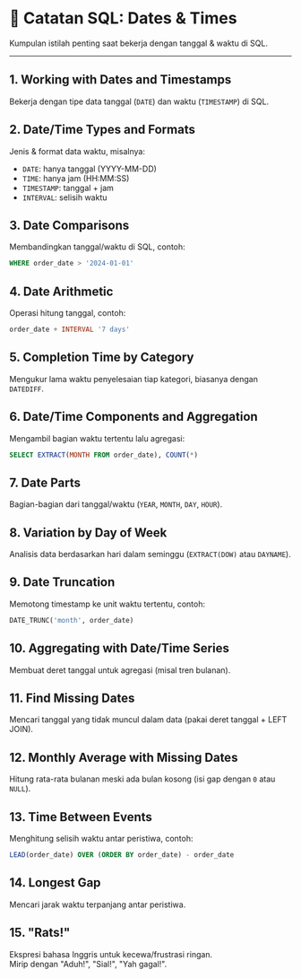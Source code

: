 # 📌 Catatan SQL: Dates & Times

Kumpulan istilah penting saat bekerja dengan tanggal & waktu di SQL.

---

## 1. Working with Dates and Timestamps
Bekerja dengan tipe data tanggal (`DATE`) dan waktu (`TIMESTAMP`) di SQL.

## 2. Date/Time Types and Formats
Jenis & format data waktu, misalnya:
- `DATE`: hanya tanggal (YYYY-MM-DD)
- `TIME`: hanya jam (HH:MM:SS)
- `TIMESTAMP`: tanggal + jam
- `INTERVAL`: selisih waktu

## 3. Date Comparisons
Membandingkan tanggal/waktu di SQL, contoh:
```sql
WHERE order_date > '2024-01-01'
```

## 4. Date Arithmetic
Operasi hitung tanggal, contoh:
```sql
order_date + INTERVAL '7 days'
```

## 5. Completion Time by Category
Mengukur lama waktu penyelesaian tiap kategori, biasanya dengan `DATEDIFF`.

## 6. Date/Time Components and Aggregation
Mengambil bagian waktu tertentu lalu agregasi:
```sql
SELECT EXTRACT(MONTH FROM order_date), COUNT(*)
```

## 7. Date Parts
Bagian-bagian dari tanggal/waktu (`YEAR`, `MONTH`, `DAY`, `HOUR`).

## 8. Variation by Day of Week
Analisis data berdasarkan hari dalam seminggu (`EXTRACT(DOW)` atau `DAYNAME`).

## 9. Date Truncation
Memotong timestamp ke unit waktu tertentu, contoh:
```sql
DATE_TRUNC('month', order_date)
```

## 10. Aggregating with Date/Time Series
Membuat deret tanggal untuk agregasi (misal tren bulanan).

## 11. Find Missing Dates
Mencari tanggal yang tidak muncul dalam data (pakai deret tanggal + LEFT JOIN).

## 12. Monthly Average with Missing Dates
Hitung rata-rata bulanan meski ada bulan kosong (isi gap dengan `0` atau `NULL`).

## 13. Time Between Events
Menghitung selisih waktu antar peristiwa, contoh:
```sql
LEAD(order_date) OVER (ORDER BY order_date) - order_date
```

## 14. Longest Gap
Mencari jarak waktu terpanjang antar peristiwa.

## 15. "Rats!"
Ekspresi bahasa Inggris untuk kecewa/frustrasi ringan.  
Mirip dengan "Aduh!", "Sial!", "Yah gagal!".
